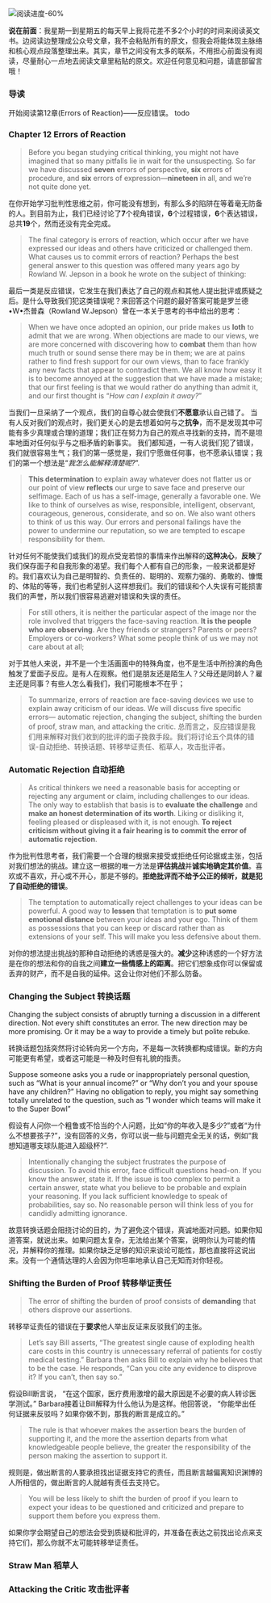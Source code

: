 ![阅读进度-60%](http://q2oowry0y.bkt.gdipper.com/FlYtbw6ha4_0K_0mCEcJS9rUWa0M)

**说在前面**：我星期一到星期五的每天早上我将花差不多2个小时的时间来阅读英文书。边阅读边整理成公众号文章，我不会粘贴所有的原文，但我会将能体现主脉络和核心观点段落整理出来。其实，章节之间没有太多的联系，不用担心前面没有阅读，尽量耐心一点地去阅读文章里粘贴的原文。欢迎任何意见和问题，请底部留言哦！

###  导读
开始阅读第12章(Errors of Reaction)——反应错误。
todo

### Chapter 12 Errors of Reaction
>Before you began studying critical thinking, you might not have imagined that so many pitfalls lie in wait for the unsuspecting. So far we have discussed **seven** errors of perspective, **six** errors of procedure, and **six** errors of expression—**nineteen** in all, and we’re not quite done yet. 

在你开始学习批判性思维之前，你可能没有想到，有那么多的陷阱在等着毫无防备的人。到目前为止，我们已经讨论了**7**个视角错误，**6**个过程错误，**6**个表达错误，总共**19**个，然而还没有完全完成。
>The final category is errors of reaction, which occur after we have expressed our ideas and others have criticized or challenged them. What causes us to commit errors of reaction? Perhaps the best general answer to this question was offered many years ago by Rowland W. Jepson in a book he wrote on the subject of thinking: 
> 
最后一类是反应错误，它发生在我们表达了自己的观点和其他人提出批评或质疑之后。是什么导致我们犯这类错误呢？来回答这个问题的最好答案可能是罗兰德•W•杰普森（Rowland W.Jepson）曾在一本关于思考的书中给出的思考：

>When we have once adopted an opinion, our pride makes us **loth** to admit that we are wrong. 
>When objections are made to our views, we are more concerned with discovering how to **combat** them than how much truth or sound sense there may be in them; we are at pains rather to find fresh support for our own views, than to face frankly any new facts that appear to contradict them. 
>We all know how easy it is to become annoyed at the suggestion that we have made a mistake; that our first feeling is that we would rather do anything than admit it, and our first thought is “*How can I explain it away?*”

当我们一旦采纳了一个观点，我们的自尊心就会使我们**不愿意**承认自己错了。
当有人反对我们的观点时，我们更关心的是去想着如何与之**抗争**，而不是发现其中可能有多少真理或合理的道理；我们正在努力为自己的观点寻找新的支持，而不是坦率地面对任何似乎与之相矛盾的新事实。
我们都知道，一有人说我们犯了错误，我们就很容易生气；我们的第一感觉是，我们宁愿做任何事，也不愿承认错误；我们的第一个想法是“*我怎么能解释清楚呢?*”.

>**This determination** to explain away whatever does not flatter us or our point of view **reflects** our urge to save face and preserve our selfimage. Each of us has a self-image, generally a favorable one. We like to think of ourselves as wise, responsible, intelligent, observant, courageous, generous, considerate, and so on. We also want others to think of us this way. Our errors and personal failings have the power to undermine our reputation, so we are tempted to escape responsibility for them.

针对任何不能使我们或我们的观点受宠若惊的事情来作出解释的**这种决心**，**反映**了我们保存面子和自我形象的渴望。我们每个人都有自己的形象，一般来说都是好的。我们喜欢认为自己是明智的、负责任的、聪明的、观察力强的、勇敢的、慷慨的、体贴的等等，我们也希望别人这样想我们。我们的错误和个人失误有可能损害我们的声誉，所以我们很容易逃避对错误和失误的责任。
>For still others, it is neither the particular aspect of the image nor the role involved that triggers the face-saving reaction. **It is the people who are observing**. Are they friends or strangers? Parents or peers? Employers or co-workers? What some people think of us we may not care about at all; 

对于其他人来说，并不是一个生活画面中的特殊角度，也不是生活中所扮演的角色触发了爱面子反应。是有人在观察。他们是朋友还是陌生人？父母还是同龄人？雇主还是同事？有些人怎么看我们，我们可能根本不在乎；
>To summarize, errors of reaction are face-saving devices we use to explain away criticism of our ideas. We will discuss five specific errors— automatic rejection, changing the subject, shifting the burden of proof, straw man, and attacking the critic. 
总而言之，反应错误是我们用来解释对我们收到的批评的面子挽救手段。我们将讨论五个具体的错误-自动拒绝、转换话题、转移举证责任、稻草人，攻击批评者。

### Automatic Rejection 自动拒绝
>As critical thinkers we need a reasonable basis for accepting or rejecting any argument or claim, including challenges to our ideas. The only way to establish that basis is to **evaluate the challenge** and **make an honest determination of its worth**. Liking or disliking it, feeling pleased or displeased with it, is not enough. **To reject criticism without giving it a fair hearing is to commit the error of automatic rejection**. 

作为批判性思考者，我们需要一个合理的根据来接受或拒绝任何论据或主张，包括对我们想法的挑战。建立这一根据的唯一方法是**评估挑战**并**诚实地确定其价值**。喜欢或不喜欢，开心或不开心，那是不够的。**拒绝批评而不给予公正的倾听，就是犯了自动拒绝的错误**。

>The temptation to automatically reject challenges to your ideas can be powerful. A good way to **lessen** that temptation is to **put some emotional distance** between your ideas and your ego. Think of them as possessions that you can keep or discard rather than as extensions of your self. This will make you less defensive about them.

对你的想法提出挑战的那种自动拒绝的诱惑是强大的。**减少**这种诱惑的一个好方法是在你的想法和你的自我之间**建立一些情感上的距离**。把它们想象成你可以保留或丢弃的财产，而不是自我的延伸。这会让你对他们不那么防备。
### Changing the Subject 转换话题
Changing the subject consists of abruptly turning a discussion in a different direction. Not every shift constitutes an error. The new direction may be more promising. Or it may be a way to provide a timely but polite rebuke.

转换话题包括突然将讨论转向另一个方向，不是每一次转换都构成错误。新的方向可能更有希望，或者这可能是一种及时但有礼貌的指责。

Suppose someone asks you a rude or inappropriately personal question, such as “What is your annual income?” or “Why don’t you and your spouse have any children?” Having no obligation to reply, you might say something totally unrelated to the question, such as “I wonder which teams will make it to the Super Bowl”

假设有人问你一个粗鲁或不恰当的个人问题，比如“你的年收入是多少?”或者“为什么不想要孩子?”，没有回答的义务，你可以说一些与问题完全无关的话，例如“我想知道哪支球队能进入超级杯?”.

>Intentionally changing the subject frustrates the purpose of discussion. To avoid this error, face difficult questions head-on. If you know the answer, state it. If the issue is too complex to permit a certain answer, state what you believe to be probable and explain your reasoning. If you lack sufficient knowledge to speak of probabilities, say so. No reasonable person will think less of you for candidly admitting ignorance.

故意转换话题会阻挠讨论的目的，为了避免这个错误，真诚地面对问题。如果你知道答案，就说出来。如果问题太复杂，无法给出某个答案，说明你认为可能的情况，并解释你的推理。如果你缺乏足够的知识来谈论可能性，那也直接将这说出来。没有一个通情达理的人会因为你坦率地承认自己无知而对你轻视。

### Shifting the Burden of Proof 转移举证责任
>The error of shifting the burden of proof consists of **demanding** that others disprove our assertions. 

转移举证责任的错误在于**要求**他人举出反证来反驳我们的主张。

> Let’s say Bill asserts, 
> “The greatest single cause of exploding health care costs in this country is unnecessary referral of patients for costly medical testing.” 
> Barbara then asks Bill to explain why he believes that to be the case. He responds, 
> “Can you cite any evidence to disprove it? If you can’t, then say so.”

假设Bill断言说，
“在这个国家，医疗费用激增的最大原因是不必要的病人转诊医学测试。”
Barbara接着让Bill解释为什么他认为是这样。他回答说，
“你能举出任何证据来反驳吗？如果你做不到，那我的断言是成立的。”

>The rule is that whoever makes the assertion bears the burden of supporting it, and the more the assertion departs from what knowledgeable people believe, the greater the responsibility of the person making the assertion to support it.

规则是，做出断言的人要承担找出证据支持它的责任，而且断言越偏离知识渊博的人所相信的，做出断言的人就越有责任去支持它。

>You will be less likely to shift the burden of proof if you learn to expect your ideas to be questioned and criticized and prepare to support them before you express them.

如果你学会期望自己的想法会受到质疑和批评的，并准备在表达之前找出论点来支持它们，那么你就不太可能转移举证责任。

### Straw Man 稻草人
### Attacking the Critic 攻击批评者